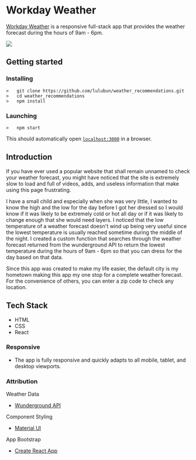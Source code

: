 <h1>Workday Weather</h1>
<p><a href="https://workday-weather.herokuapp.com/">Workday Weather</a> is a responsive full-stack app that provides the weather forecast during the hours of 9am - 6pm.</p>
<img src="responsiveWeather2.png">

## Getting started
### Installing
```
>   git clone https://github.com/lulubun/weather_recommendations.git
>   cd weather_recommendations
>   npm install
```
### Launching
```
>   npm start
```
This should automatically open [`localhost:3000`](http://localhost:3000) in a browser.

<h2>Introduction</h2>
<p>If you have ever used a popular website that shall remain unnamed to check your weather forecast, you might have noticed that the site is extremely slow to load and full of videos, adds, and useless information that make using this page frustrating.</p>
<p>I have a small child and especially when she was very little, I wanted to know the high and the low for the day before I got her dressed so I would know if it was likely to be extremely cold or hot all day or if it was likely to change enough that she would need layers.
I noticed that the low temperature of a weather forecast doesn't wind up being very useful since the lowest temperature is usually reached sometime during the middle of the night. I created a custom function that searches through the weather forecast returned from the wunderground API
to return the lowest temperature during the hours of 9am - 6pm so that you can dress for the day based on that data.</p>
<p>Since this app was created to make my life easier, the default city is my hometown making this app my one stop for a complete weather forecast. For the convenience of others, you can enter a zip code to check any location.</p>

<h2>Tech Stack</h2>
<ul>
  <li>HTML</li>
  <li>CSS</li>
  <li>React</li>
</ul>

<h3>Responsive</h3>
<ul>
  <li>The app is fully responsive and quickly adapts to all mobile, tablet, and desktop viewports.</li>
</ul>

<h3>Attribution</h3>
<p>Weather Data</p>
<ul>
  <li><a href="https://www.wunderground.com/weather/api/">Wunderground API</a></li>
</ul>  
<p>Component Styling</p>
<ul>
  <li><a href="http://www.material-ui.com/">Material UI</a></li>
</ul>  
<p>App Bootstrap</p>
<ul>
  <li><a href="https://github.com/facebookincubator/create-react-app">Create React App</a></li>
</ul>  
